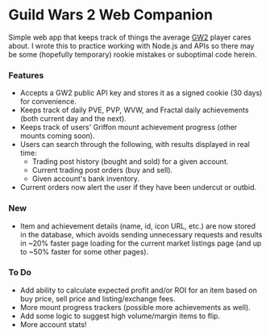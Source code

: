 # Guild Wars 2 Web Companion
Simple web app that keeps track of things the average [GW2](https://www.guildwars2.com) player cares about. I wrote this to practice working with Node.js and APIs so there may be some (hopefully temporary) rookie mistakes or suboptimal code herein.
### Features
* Accepts a GW2 public API key and stores it as a signed cookie (30 days) for convenience.
* Keeps track of daily PVE, PVP, WVW, and Fractal daily achievements (both current day and the next).
* Keeps track of users' Griffon mount achievement progress (other mounts coming soon).
* Users can search through the following, with results displayed in real time:
  * Trading post history (bought and sold) for a given account.
  * Current trading post orders (buy and sell).
  * Given account's bank inventory.
* Current orders now alert the user if they have been undercut or outbid.

### New
* Item and achievement details (name, id, icon URL, etc.) are now stored in the database, which avoids sending unnecessary requests and results in ~20% faster page loading for the current market listings page (and up to ~50% faster for some other pages).

### To Do
* Add ability to calculate expected profit and/or ROI for an item based on buy price, sell price and listing/exchange fees.
* More mount progress trackers (possible more achievements as well).
* Add some logic to suggest high volume/margin items to flip.
* More account stats!
